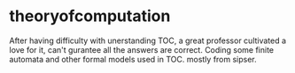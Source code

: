 # theoryofcomputation
After having difficulty with unerstanding TOC, a great professor cultivated a love for it, can't gurantee all the answers are correct.
Coding some finite automata and other formal models used in TOC. mostly from sipser.
